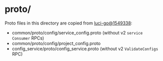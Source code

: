 # proto/

Proto files in this directory are copied from
[luci-go@1549338](https://chromium.googlesource.com/infra/luci/luci-go/+/1549338/):
- common/proto/config/service_config.proto (without v2 `service Consumer` RPCs)
- common/proto/config/project_config.proto
- config_service/proto/config_service.proto (without v2 `ValidateConfigs` RPC)